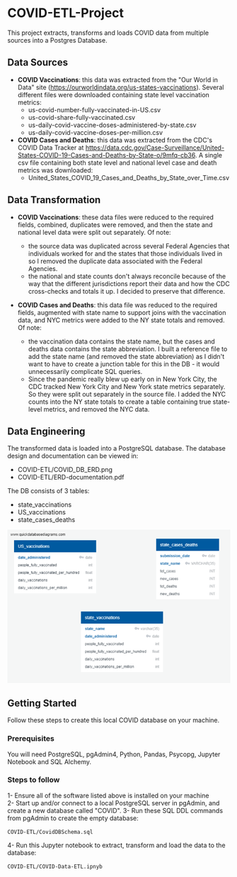 # COVID-ETL-Project

This project extracts, transforms and loads COVID data from multiple sources into a Postgres Database. 

## Data Sources
- **COVID Vaccinations**: this data was extracted from the  "Our World in Data" site (https://ourworldindata.org/us-states-vaccinations). Several different files were downloaded containing state level vaccination metrics:
    - us-covid-number-fully-vaccinated-in-US.csv
    - us-covid-share-fully-vaccinated.csv
    - us-daily-covid-vaccine-doses-administered-by-state.csv
    - us-daily-covid-vaccine-doses-per-million.csv
- **COVID Cases and Deaths**: this data was extracted from the CDC's COVID Data Tracker at https://data.cdc.gov/Case-Surveillance/United-States-COVID-19-Cases-and-Deaths-by-State-o/9mfq-cb36. A single csv file containing both state level and national level case and death metrics was downloaded:
    - United_States_COVID_19_Cases_and_Deaths_by_State_over_Time.csv

## Data Transformation
- **COVID Vaccinations**: these data files were reduced to the required fields, combined, duplicates were removed, and then the state and national level data were split out separately. Of note:
    - the source data was duplicated across several Federal Agencies that individuals worked for and the states that those individuals lived in so I removed the duplicate data associated with the Federal Agencies.
    - the national and state counts don't always reconcile because of the way that the different jurisdictions report their data and how the CDC cross-checks and totals it up. I decided to preserve that difference.

- **COVID Cases and Deaths**: this data file was reduced to the required fields, augmented with state name to support joins with the vaccination data, and NYC metrics were added to the NY state totals and removed. Of note:
    - the vaccination data contains the state name, but the cases and deaths data contains the state abbreviation. I built a reference file to add the state name (and removed the state abbreviation) as I didn't want to have to create a junction table for this in the DB - it would unnecessarily complicate SQL queries.
    - Since the pandemic really blew up early on in New York City, the CDC tracked New York City and New York state metrics separately. So they were split out separately in the source file. I added the NYC counts into the NY state totals to create a table containing true state-level metrics, and removed the NYC data.

## Data Engineering
The transformed data is loaded into a PostgreSQL database. The database design and documentation can be viewed in:
- COVID-ETL/COVID_DB_ERD.png
- COVID-ETL/ERD-documentation.pdf  

The DB consists of 3 tables:
- state_vaccinations
- US_vaccinations
- state_cases_deaths

![COVID DB Entity Relationship Diagram ](https://github.com/MThorpester/COVID-Vaccinations-ETL-Project/blob/main/COVID-ETL/COVID_DB_ERD.png)


## Getting Started

Follow these steps to create this local COVID database on your machine.

### Prerequisites

You will need PostgreSQL, pgAdmin4, Python, Pandas, Psycopg, Jupyter Notebook and SQL Alchemy. 

### Steps to follow

1- Ensure all of the software listed above is installed on your machine<br>
2- Start up and/or connect to a local PostgreSQL server in pgAdmin, and create a new database called "COVID".
3- Run these SQL DDL commands from pgAdmin to create the empty database:
```
COVID-ETL/CovidDBSchema.sql
```
4- Run this Jupyter notebook to extract, transform and load the data to the database:

```
COVID-ETL/COVID-Data-ETL.ipnyb
```




